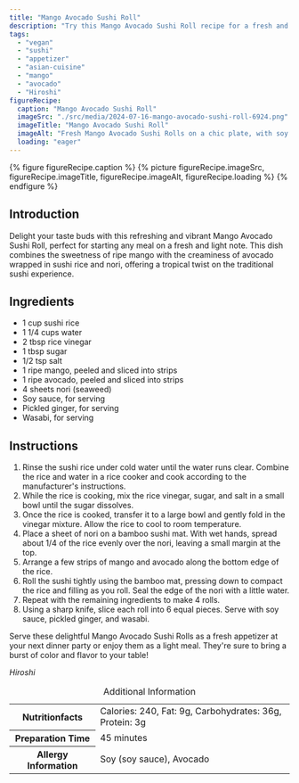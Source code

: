 ```yaml
---
title: "Mango Avocado Sushi Roll"
description: "Try this Mango Avocado Sushi Roll recipe for a fresh and tropical vegan appetizer, combining sweet mango and creamy avocado in traditional sushi style."
tags:
  - "vegan"
  - "sushi"
  - "appetizer"
  - "asian-cuisine"
  - "mango"
  - "avocado"
  - "Hiroshi"
figureRecipe: 
  caption: "Mango Avocado Sushi Roll"
  imageSrc: "./src/media/2024-07-16-mango-avocado-sushi-roll-6924.png"
  imageTitle: "Mango Avocado Sushi Roll"
  imageAlt: "Fresh Mango Avocado Sushi Rolls on a chic plate, with soy sauce, pickled ginger, and wasabi on a simple table, emphasizing vibrant colors."
  loading: "eager"
---
```


{% figure figureRecipe.caption %}
{% picture figureRecipe.imageSrc, figureRecipe.imageTitle, figureRecipe.imageAlt, figureRecipe.loading %}
{% endfigure %}

## Introduction

Delight your taste buds with this refreshing and vibrant Mango Avocado Sushi Roll, perfect for starting any meal on a fresh and light note. This dish combines the sweetness of ripe mango with the creaminess of avocado wrapped in sushi rice and nori, offering a tropical twist on the traditional sushi experience.

## Ingredients

- 1 cup sushi rice
- 1 1/4 cups water
- 2 tbsp rice vinegar
- 1 tbsp sugar
- 1/2 tsp salt
- 1 ripe mango, peeled and sliced into strips
- 1 ripe avocado, peeled and sliced into strips
- 4 sheets nori (seaweed)
- Soy sauce, for serving
- Pickled ginger, for serving
- Wasabi, for serving

## Instructions

1. Rinse the sushi rice under cold water until the water runs clear. Combine the rice and water in a rice cooker and cook according to the manufacturer's instructions.
2. While the rice is cooking, mix the rice vinegar, sugar, and salt in a small bowl until the sugar dissolves.
3. Once the rice is cooked, transfer it to a large bowl and gently fold in the vinegar mixture. Allow the rice to cool to room temperature.
4. Place a sheet of nori on a bamboo sushi mat. With wet hands, spread about 1/4 of the rice evenly over the nori, leaving a small margin at the top.
5. Arrange a few strips of mango and avocado along the bottom edge of the rice.
6. Roll the sushi tightly using the bamboo mat, pressing down to compact the rice and filling as you roll. Seal the edge of the nori with a little water.
7. Repeat with the remaining ingredients to make 4 rolls.
8. Using a sharp knife, slice each roll into 6 equal pieces. Serve with soy sauce, pickled ginger, and wasabi.

Serve these delightful Mango Avocado Sushi Rolls as a fresh appetizer at your next dinner party or enjoy them as a light meal. They're sure to bring a burst of color and flavor to your table!

*Hiroshi*

<table><caption class='sr-only'>Additional Information</caption><tr><th>Nutritionfacts</th><td>Calories: 240, Fat: 9g, Carbohydrates: 36g, Protein: 3g&nbsp;</td></tr><tr><th>Preparation Time</th><td>45 minutes&nbsp;</td></tr><tr><th>Allergy Information</th><td>Soy (soy sauce), Avocado&nbsp;</td></tr></table>

